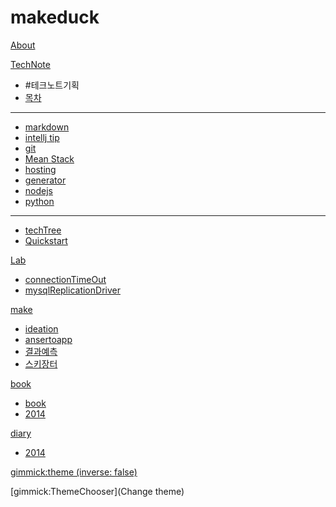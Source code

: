 # makeduck

[About](index.md)

[TechNote]()

  * #테크노트기획
  * [목차](technote.md)
  ----------
  * [markdown](markdown.md)
  * [intellj tip](intellij.md)
  * [git](git.md)
  * [Mean Stack](meanstack.md)
  * [hosting](hosting.md)
  * [generator](generator.md)
  * [nodejs](nodejs.md)
  * [python](python.md)
  ------------
  * [techTree](techtree.md)
  * [Quickstart](quickstart.md)


[Lab]()

  * [connectionTimeOut](connectionTimeOut.md)
  * [mysqlReplicationDriver](mysqlReplicationDriver.md)

[make]()

  * [ideation](ideation.md)
  * [ansertoapp](ansertoapp.md)
  * [결과예측](preresult.md)
  * [스키장터](skijangter.md)

[book]()

  * [book](book.md)
  * [2014](book2014.md)

[diary]()

  * [2014](diary2014.md)


[gimmick:theme (inverse: false)](yeti)

[gimmick:ThemeChooser](Change theme)

<!-- counter pixel for counting visitors -->
<!-- <img src="http://stats.markdown.io/mdwiki_info.gif" style="display:none;"/> -->

<script type="text/javascript">

  var _gaq = _gaq || [];
  _gaq.push(['_setAccount', 'UA-44627253-1']);
  _gaq.push(['_trackPageview']);

  (function() {
    var ga = document.createElement('script'); ga.type = 'text/javascript'; ga.async = true;
    ga.src = ('https:' == document.location.protocol ? 'https://ssl' : 'http://www') + '.google-analytics.com/ga.js';
    var s = document.getElementsByTagName('script')[0]; s.parentNode.insertBefore(ga, s);
  })();

</script>
